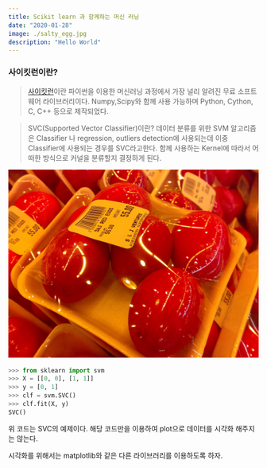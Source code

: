 ```yaml
---
title: Scikit learn 과 함께하는 머신 러닝
date: "2020-01-28"
image: ./salty_egg.jpg
description: "Hello World"
---
```


### 사이킷런이란?

> [사이킷런](https://scikit-learn.org/)이란 파이썬을 이용한 머신러닝 과정에서 가장 널리 알려진 무료 소프트웨어 라이브러리이다.
> Numpy,Scipy와 함께 사용 가능하며 Python, Cython, C, C++ 등으로 제작되었다.


>SVC(Supported Vector Classifier)이란?
>데이터 분류를 위한 SVM 알고리즘은 Classifier 나 regression, outliers detection에 사용되는데 이중 Classifier에 사용되는 경우를 SVC라고한다. 함께 사용하는 Kernel에 따라서 어떠한 방식으로 커널을 분류할지 결정하게 된다.

![SVC](salty_egg.jpg)

```python
>>> from sklearn import svm
>>> X = [[0, 0], [1, 1]]
>>> y = [0, 1]
>>> clf = svm.SVC()
>>> clf.fit(X, y)
SVC()
```
위 코드는 SVC의 예제이다. 해당 코드만을 이용하여 plot으로 데이터를 시각화 해주지는 않는다.

시각화를 위해서는 matplotlib와 같은 다른 라이브러리를 이용하도록 하자.